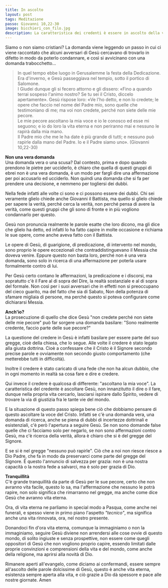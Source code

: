 ```yaml
---
title: In ascolto
layout: post
tags: Meditazione
passo: Giovanni 10,22-30
image: bicchieri_con_filo.jpg
description: La caratteristica dei credenti è essere in ascolto della voce del Signore, che come un buon pastore li guida e non li perde mai.
---
```


Siamo o non siamo cristiani? La domanda viene leggendo un passo in cui ci viene raccontato che alcuni avversari di Gesù cercavano di trovarlo in difetto in modo da poterlo condannare, e così si avvicinano con una domanda trabocchetto...

> In quel tempo ebbe luogo in Gerusalemme la festa della Dedicazione. Era d'inverno,
e Gesù passeggiava nel tempio, sotto il portico di Salomone.    
I Giudei dunque gli si fecero attorno e gli dissero: «Fino a quando terrai sospeso l'animo nostro? Se tu sei il Cristo, diccelo apertamente».
Gesù rispose loro: «Ve l'ho detto, e non lo credete; le opere che faccio nel nome del Padre mio, sono quelle che testimoniano di me;
ma voi non credete, perché non siete delle mie pecore.  
Le mie pecore ascoltano la mia voce e io le conosco ed esse mi seguono;
e io do loro la vita eterna e non periranno mai e nessuno le rapirà dalla mia mano.  
Il Padre mio che me le ha date è più grande di tutti; e nessuno può rapirle dalla mano del Padre.
Io e il Padre siamo uno». (Giovanni 10,22-30)

**Non una vera domanda**  
Una domanda vera o una scusa? Dal contesto, prima e dopo quando prendono le pietre per ucciderlo, è chiaro che quella di questi gruppi di ebrei non è una vera domanda, è un modo per fargli dire una affermazione per poi accusarlo ed ucciderlo. Non quindi una domanda che si fa per prendere una decisione, e nemmeno per togliersi dei dubbi.

Nella fede infatti alle volte ci sono e ci possono essere dei dubbi. Chi sei veramente glielo chiede anche Giovanni il Battista, ma quello sì glielo chiede per sapere la verità, perché cerca la verità, non perché pensa di avere la verità, come questi gruppi che gli sono di fronte e in più vogliono condannarlo per questo.

Gesù non pronuncia realmente le parole esatte che loro dicono, ma gli dice che glielo ha detto, ed infatti lo ha fatto capire in molte occasione e richiama le sue opere, come anche aveva fatto con il Battista.

Le opere di Gesù, di guarigione, di predicazione, di intervento nel mondo, sono proprio le opere eccezionali che contraddistinguevano il Messia che doveva venire. Eppure questo non basta loro, perché non è una vera domanda, sono solo in ricerca di una affermazione per poterla usare formalmente contro di lui.

Per Gesù certo contano le affermazioni, la predicazione e i discorsi, ma sopratutto c'è il Fare al di sopra del Dire, la realtà sostanziale e al di sopra del formale. Non così per i suoi avversari che in effetti non si preoccupano del cieco guarito, ma del fatto che sia di Sabato, Non della potenza di sfamare migliaia di persone, ma perché questo si poteva configurare come dichiararsi Messia. 


**Anch'io?**  
La prosecuzione di quello che dice Gesù "non credete perché non siete delle mie pecore" può far sorgere una domanda basilare: "Sono realmente credente, faccio parte delle sue pecore?"

La questione del credere in Gesù è infatti basilare per essere parte del suo gregge, cioè della chiesa, che lo segue. Alle volte il credere è stato legato alla giusta dottrina. Cioè a confessare che il Cristo è il Signore secondo precise parole e ovviamente non secondo giusto comportamento (che metterebbe tutti in difficoltà).

Inoltre il credere è stato caricato di una fede che non ha alcun dubbio, che in ogni momento in realtà sa cosa fare e dire e credere.

Qui invece il credere è qualcosa di differente: "ascoltano la mia voce". La caratteristica del credente è ascoltare Gesù, non innanzitutto il dire o il fare, dunque nella propria vita cercarlo, lasciarsi ispirare dallo Spirito, vedere di trovare la via di giustizia fra le tante vie del mondo.

E la situazione di questo passo spiega bene ciò che dobbiamo pensare di questo ascoltare la voce del Cristo. Infatti se c'è una domanda vera, una domanda di ricerca, anche se piena di dubbi di incertezze dottrinali e esistenziali, c'è però l'apertura a seguire Gesù. Se non sono domande false quelle che ci facciamo solo per negarlo, se non sono affermazioni contro Gesù, ma c'è ricerca della verità, allora è chiaro che si è del gregge del Signore.

E se si è nel gregge "nessuno può rapirle". Ciò che a noi non riesce riesce a Dio Padre, che fa in modo da preservarci come parte del gregge del Signore. È questo l'annuncio di salvezza per grazia: non è una nostra capacità o la nostra fede a salvarci, ma è solo per grazia di Dio.

**Tranquillità**  
C'è grande tranquillità da parte di Gesù per le sue pecore, certo che non avranno vita facile, questo lo sa, ma l'affermazione che nessuno le potrà rapire, non solo significa che rimarranno nel gregge, ma anche come dice Gesù che avranno vita eterna. 

Ora, di vita eterna ne parliamo in special modo a Pasqua, come anche nei funerali, e spesso viene in primo piano l'aspetto *"tecnico"*, ma significa anche una vita rinnovata, ora, nel nostro presente. 

Donandoci fin d'ora vita eterna, comunque la immaginiamo o non la immaginiamo, seguire Gesù diviene non arrendersi alle cose ovvie di questo mondo, di solito ingiuste e senza prospettive, non essere come quegli oppositori di Gesù che non vogliono proprio capire, essendo limitati dalle proprie convinzioni e comprensioni della vita e del mondo, come anche della religione, ma aprirsi alla novità di Dio.

Rimanere aperti all'evangelo, come diciamo ai confermandi, essere sempre all'ascolto delle parole dolcissime di Gesù, questo è anche vita eterna, esistenza sempre aperta alla vita, e ciò grazie a Dio dà spessore e pace alle nostre giornate. Amen
